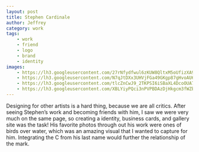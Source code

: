 ```yaml
---
layout: post
title: Stephen Cardinale
author: Jeffrey
category: work
tags:
    - work
    - friend
    - logo
    - brand
    - identity
images:
    - https://lh3.googleusercontent.com/27rNfydfwul6zKUW8QltxM5oUfizXA9nEmaeOZY5Rr13=w1643-h1227-no
    - https://lh3.googleusercontent.com/N7qJtDXx3UHVjFGa49GKgp87gHvoAU6rMHsIYw0p9r8p=w921-h1227-no
    - https://lh3.googleusercontent.com/tlcZnCwJ9_2TKPSI6iSBaXL4DcoOUA7Ubuc1w5VEg5XX=w1636-h1227-no
    - https://lh3.googleusercontent.com/XBLYiyPQci3nPVPBDAzDjHkgcm3fWZb98eOgw6l1c9s=w1755-h1170-no
---
```


Designing for other artists is a hard thing, because we are all critics. After seeing Stephen’s work and becoming friends with him, I saw we were very much on the same page, so creating a identity, business cards, and gallery site was the task! His favorite photos through out his work were ones of birds over water, which was an amazing visual that I wanted to capture for him. Integrating the C from his last name would further the relationship of the mark.
